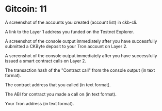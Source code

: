 # Gitcoin: 11



A screenshot of the accounts you created (account list) in ckb-cli.

A link to the Layer 1 address you funded on the Testnet Explorer.

A screenshot of the console output immediately after you have successfully submitted a CKByte deposit to your Tron account on Layer 2.

A screenshot of the console output immediately after you have successfully issued a smart contract calls on Layer 2.

The transaction hash of the "Contract call" from the console output (in text format).

The contract address that you called (in text format).

The ABI for contract you made a call on (in text format).

Your Tron address (in text format).
